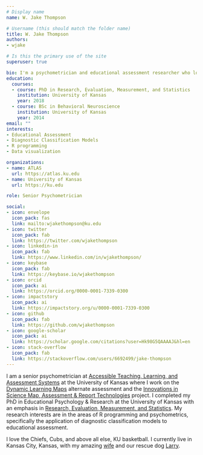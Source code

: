 ```yaml
---
# Display name
name: W. Jake Thompson

# Username (this should match the folder name)
title: W. Jake Thompson
authors:
- wjake

# Is this the primary use of the site
superuser: true

bio: I'm a psychometrician and educational assessment researcher who loves using R to learn from data.
education:
  courses:
  - course: PhD in Research, Evaluation, Measurement, and Statistics
    institution: University of Kansas
    year: 2018
  - course: BSc in Behavioral Neuroscience
    institution: University of Kansas
    year: 2014
email: ""
interests:
- Educational Assessment
- Diagnostic Classification Models
- R programming
- Data visualization

organizations:
- name: ATLAS
  url: https://atlas.ku.edu
- name: University of Kansas
  url: https://ku.edu

role: Senior Psychometrician

social:
- icon: envelope
  icon_pack: fas
  link: mailto:wjakethompson@ku.edu
- icon: twitter
  icon_pack: fab
  link: https://twitter.com/wjakethompson
- icon: linkedin-in
  icon_pack: fab
  link: https://www.linkedin.com/in/wjakethompson/
- icon: keybase
  icon_pack: fab
  link: https://keybase.io/wjakethompson
- icon: orcid
  icon_pack: ai
  link: https://orcid.org/0000-0001-7339-0300
- icon: impactstory
  icon_pack: ai
  link: https://impactstory.org/u/0000-0001-7339-0300
- icon: github
  icon_pack: fab
  link: https://github.com/wjakethompson
- icon: google-scholar
  icon_pack: ai
  link: https://scholar.google.com/citations?user=Hk98G5QAAAAJ&hl=en
- icon: stack-overflow
  icon_pack: fab
  link: https://stackoverflow.com/users/6692499/jake-thompson
---
```


I am a senior psychometrician at [Accessible Teaching, Learning, and Assessment Systems](http://atlas.ku.edu/) at the University of Kansas where I work on the [Dynamic Learning Maps](http://dynamiclearningmaps.org/) alternate assessment and the [Innovations in Science Map, Assessment & Report Technologies](https://ismart.works) project. I completed my PhD in Educational Psychology & Research at the University of Kansas with an emphasis in [Research, Evaluation, Measurement, and Statistics](http://epsy.ku.edu/academics/educational-psychology-research/phd/overview-benefits). My research interests are in the areas of R programming and psychometrics, specifically the application of diagnostic classification models to educational assessment.

I love the Chiefs, Cubs, and above all else, KU basketball. I currently live in Kansas City, Kansas, with my amazing [wife](https://www.linkedin.com/in/juliachasen) and our rescue dog [Larry](https://www.instagram.com/lyfewithlarry/?hl=en).

